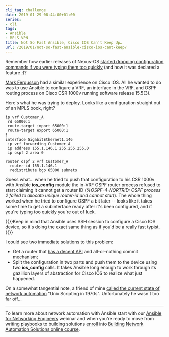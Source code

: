 ```yaml
---
cli_tag: challenge
date: 2019-01-29 08:44:00+01:00
series:
- cli
tags:
- Ansible
- MPLS VPN
title: Not So Fast Ansible, Cisco IOS Can’t Keep Up…
url: /2019/01/not-so-fast-ansible-cisco-ios-cant-keep/
---
```

Remember how earlier releases of Nexus-OS [started dropping configuration commands if you were typing them too quickly](/2017/04/lets-drop-some-random-commands-shall-we/) (and how it was declared a feature ;)?

[Mark Fergusson](https://nexthop.global/) had a similar experience on Cisco IOS. All he wanted to do was to use Ansible to configure a VRF, an interface in the VRF, and OSPF routing process on Cisco CSR 1000v running software release 15.5(3).

Here's what he was trying to deploy. Looks like a configuration straight out of an MPLS book, right?
<!--more-->
``` code
ip vrf Customer_A
 rd 65000:1
 route-target import 65000:1
 route-target export 65000:1
!
interface GigabitEthernet1.146
 ip vrf forwarding Customer_A
 ip address 155.1.146.1 255.255.255.0
 ip ospf 2 area 0

router ospf 2 vrf Customer_A
  router-id 155.1.146.1
  redistribute bgp 65000 subnets
```

Guess what... when he tried to push that configuration to his CSR 1000v with Ansible **ios_config** module the in-VRF OSPF router process refused to start claiming it cannot get a router ID (*%OSPF-4-NORTRID: OSPF process 2 failed to allocate unique router-id and cannot start*). The whole thing worked when he tried to configure OSPF a bit later -- looks like it takes some time to get a subinterface ready after it's been configured, and if you're typing too quickly you're out of luck.

{{<note info>}}Keep in mind that Ansible uses SSH session to configure a Cisco IOS device, so it's doing the exact same thing as if you'd be a really fast typist.{{</note>}}

I could see two immediate solutions to this problem:

-   Get a router that [has a decent API](/2016/10/network-automation-rfp-requirements/) and all-or-nothing commit mechanism;
-   Split the configuration in two parts and push them to the device using two **ios_config** calls. It takes Ansible long enough to work through its gazillion layers of abstraction for Cisco IOS to realize what just happened.

On a somewhat tangential note, a friend of mine [called the current state of network automation](https://github.com/nremeetup/talks/blob/master/December_2018/NRE_December_2018.pptx) "Unix Scripting in 1970s". Unfortunately he wasn't too far off...

---

To learn more about network automation with Ansible start with our [Ansible for Networking Engineers](https://www.ipspace.net/Ansible_for_Networking_Engineers) webinar and when you're ready to move from writing playbooks to building solutions [enroll](https://www.ipspace.net/Building_Network_Automation_Solutions#register) into [Building Network Automation Solutions online course](https://www.ipspace.net/Building_Network_Automation_Solutions).
